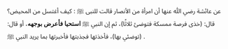 عن عائشة رضي ﷲ عنها أن امرأة من الأنصار قالت للنبى ﷺ : كيف أغتسل من المحيض؟ قال: (خذى فرصة ممسكة فتوضئ ثلاثًا)، ثم إن النبي ﷺ **استحيا فأعرض بوجهه**، أو قال: (توضئي بها)، فأخذتها فجذبتها فأخبرتها بما يريد النبي ﷺ .